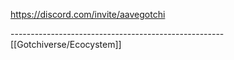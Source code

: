 https://discord.com/invite/aavegotchi








-----------------------------------------------------[[Gotchiverse/Ecocystem]]